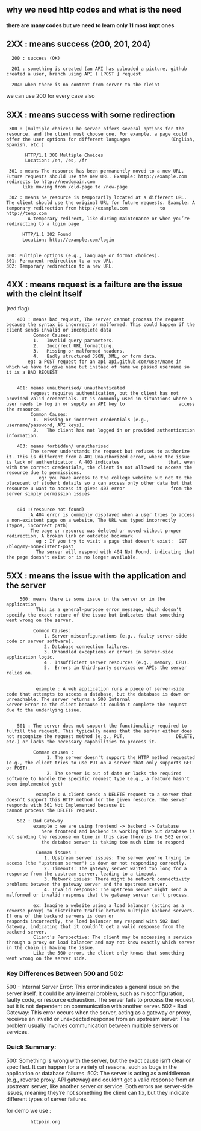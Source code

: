 ## why we need http codes and what is the need


#### there are many codes but we need to learn only 11 most impt ones

## 2XX : means success (200, 201, 204)

      200 : success (OK)
      
      201 : something is created (an API has uploaded a picture, github created a user, branch using API ) [POST ] request 
      
      204: when there is no content from server to the cleint

 we can use 200 for every case also 

 
## 3XX : means success with some redirection

     300 : (multiple choices) he server offers several options for the resource, and the client must choose one. For example, a page could offer the user options for different languages               (English, Spanish, etc.)
     
           HTTP/1.1 300 Multiple Choices
           Location: /en, /es, /fr

     301 : means The resource has been permanently moved to a new URL. Future requests should use the new URL. Example: http://example.com redirects to http://newdomain.com
          like moving from /old-page to /new-page 

     302 : means he resource is temporarily located at a different URL. The client should use the original URL for future requests. Example: A temporary redirection from http://example.com            to http://temp.com 
            A temporary redirect, like during maintenance or when you’re redirecting to a login page
     
          HTTP/1.1 302 Found
          Location: http://example.com/login


    300: Multiple options (e.g., language or format choices).
    301: Permanent redirection to a new URL.
    302: Temporary redirection to a new URL.


## 4XX : means request is a failture are the issue with the cleint itself
(red flag)

        400 : means bad request, The server cannot process the request because the syntax is incorrect or malformed. This could happen if the client sends invalid or incomplete data
              Common Causes:
              1.   Invalid query parameters.
              2.   Incorrect URL formatting.
              3.   Missing or malformed headers.
              4.   Badly structured JSON, XML, or form data.
            eg: a POST request for an api api.github.com/user/name in which we have to give name but instaed of name we passed username so it is a BAD REQUEST     


        401: means unautherised/ unauthenticated
             request requires authentication, but the client has not provided valid credentials. It is commonly used in situations where a user needs to log in or supply an API key to                    access the resource.
             Common Causes:
              1.  Missing or incorrect credentials (e.g., username/password, API keys).
              2.   The client has not logged in or provided authentication information.

        403: means forbidden/ unautherised
             The server understands the request but refuses to authorize it. This is different from a 401 Unauthorized error, where the issue is lack of authentication. A 403 indicates                  that, even with the correct credentials, the client is not allowed to access the resource due to permissions.
                eg: you have access to the college website but not to the placecemt of student details so u can access only other data but that resource u want to access it gives 403 error                 from the server simply permission issues


        404 :(resource not found) 
             A 404 error is commonly displayed when a user tries to access a non-existent page on a website, The URL was typed incorrectly (typos, incorrect path)
             The page or resource was deleted or moved without proper redirection, A broken link or outdated bookmark
               eg : If you try to visit a page that doesn't exist:  GET /blog/my-nonexistent-post
               The server will respond with 404 Not Found, indicating that the page doesn't exist or is no longer available.

## 5XX : means the issue with the application and the server 

         500: means there is some issue in the server or in the application
               This is a general-purpose error message, which doesn't specify the exact nature of the issue but indicates that something went wrong on the server.

              Common Causes:
                  1. Server misconfigurations (e.g., faulty server-side code or server software).
                  2. Database connection failures.
                  3. Unhandled exceptions or errors in server-side application logic.
                  4 . Insufficient server resources (e.g., memory, CPU).
                  5.  Errors in third-party services or APIs the server relies on.


               example : A web application runs a piece of server-side code that attempts to access a database, but the database is down or unreachable. The server returns a 500 Internal                          Server Error to the client because it couldn't complete the request due to the underlying issue.


        501 : The server does not support the functionality required to fulfill the request. This typically means that the server either does not recognize the request method (e.g., PUT,                   DELETE, etc.) or lacks the necessary capabilities to process it.       

              Comman causes :
                   1. The server doesn't support the HTTP method requested (e.g., the client tries to use PUT on a server that only supports GET or POST).
                   2. The server is out of date or lacks the required software to handle the specific request type (e.g., a feature hasn't been implemented yet)

               example : A client sends a DELETE request to a server that doesn’t support this HTTP method for the given resource. The server responds with 501 Not Implemented because it                       cannot process the DELETE request.

        502 : Bad Gateway
              example : we are using frontend -> backend -> Database
                 here frontend and backend is working fine but database is not sending the response on time in this case there is the 502 error.
                 the databse server is taking too much time to respond 

               Comman issues : 
                  1. Upstream server issues: The server you're trying to access (the "upstream server") is down or not responding correctly.
                  2. Timeouts: The gateway server waited too long for a response from the upstream server, leading to a timeout.
                  3. Network issues: There might be network connectivity problems between the gateway server and the upstream server.
                  4. Invalid response: The upstream server might send a malformed or invalid response that the gateway server can't process.

              ex: Imagine a website using a load balancer (acting as a reverse proxy) to distribute traffic between multiple backend servers. If one of the backend servers is down or                        responds incorrectly, the load balancer may respond with 502 Bad Gateway, indicating that it couldn’t get a valid response from the backend server.    
              Client's Perspective: The client may be accessing a service through a proxy or load balancer and may not know exactly which server in the chain is having the issue.
              Like the 500 error, the client only knows that something went wrong on the server side.



### Key Differences Between 500 and 502:
   500 - Internal Server Error: This error indicates a general issue on the server itself. It could be any internal problem, such as misconfiguration, faulty code, or resource exhaustion. The server fails to process the request, but it is not dependent on communication with another server.
   502 - Bad Gateway: This error occurs when the server, acting as a gateway or proxy, receives an invalid or unexpected response from an upstream server. The problem usually involves communication between multiple servers or services.

### Quick Summary:
500: Something is wrong with the server, but the exact cause isn’t clear or specified. It can happen for a variety of reasons, such as bugs in the application or database failures.
502: The server is acting as a middleman (e.g., reverse proxy, API gateway) and couldn’t get a valid response from an upstream server, like another server or service.
Both errors are server-side issues, meaning they’re not something the client can fix, but they indicate different types of server failures.





for demo we use :

             httpbin.org
             
            
